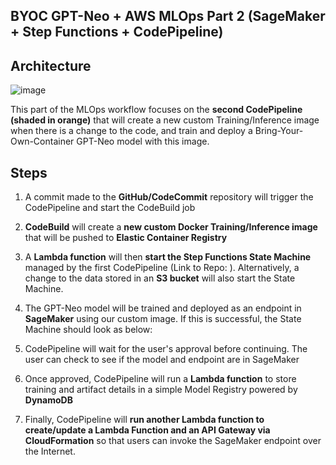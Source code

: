 ## BYOC GPT-Neo + AWS MLOps Part 2 (SageMaker + Step Functions + CodePipeline)

## Architecture

![image](https://user-images.githubusercontent.com/81354022/156029599-5d241136-8122-41df-8f1c-ff3e6c27d504.png)

This part of the MLOps workflow focuses on the **second CodePipeline (shaded in orange)** that will create a new custom Training/Inference image when there is a change to the code, and train and deploy a Bring-Your-Own-Container GPT-Neo model with this image.

## Steps

1) A commit made to the **GitHub/CodeCommit** repository will trigger the CodePipeline and start the CodeBuild job
2) **CodeBuild** will create a **new custom Docker Training/Inference image** that will be pushed to **Elastic Container Registry**
3) A **Lambda function** will then **start the Step Functions State Machine** managed by the first CodePipeline (Link to Repo: ). Alternatively, a change to the data stored in an **S3 bucket** will also start the State Machine. 
4) The GPT-Neo model will be trained and deployed as an endpoint in **SageMaker** using our custom image. If this is successful, the State Machine should look as below:


5) CodePipeline will wait for the user's approval before continuing. The user can check to see if the model and endpoint are in SageMaker

6) Once approved, CodePipeline will run a **Lambda function** to store training and artifact details in a simple Model Registry powered by **DynamoDB** 
7) Finally, CodePipeline will **run another Lambda function to create/update a Lambda Function and an API Gateway via CloudFormation** so that users can invoke the SageMaker endpoint over the Internet.
